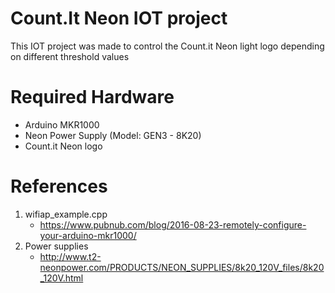 # Count.It Neon IOT project

This IOT project was made to control the Count.it Neon light logo depending on different threshold values 

# Required Hardware

* Arduino MKR1000 
* Neon Power Supply (Model: GEN3 - 8K20)
* Count.it Neon logo

# References

1. wifiap_example.cpp
	* https://www.pubnub.com/blog/2016-08-23-remotely-configure-your-arduino-mkr1000/
2. Power supplies
	* http://www.t2-neonpower.com/PRODUCTS/NEON_SUPPLIES/8k20_120V_files/8k20_120V.html
